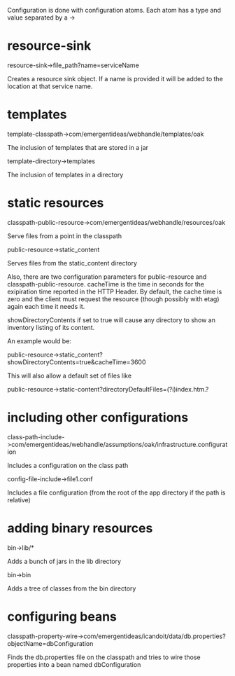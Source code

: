 Configuration is done with configuration atoms.  Each atom has a type and value separated by a ->


resource-sink
=============

resource-sink->file_path?name=serviceName

Creates a resource sink object.  If a name is provided it will be added to the location at that service name.


templates
=========

template-classpath->com/emergentideas/webhandle/templates/oak

The inclusion of templates that are stored in a jar

template-directory->templates

The inclusion of templates in a directory

static resources
================

classpath-public-resource->com/emergentideas/webhandle/resources/oak

Serve files from a point in the classpath

public-resource->static_content

Serves files from the static_content directory

Also, there are two configuration parameters for public-resource and classpath-public-resource. cacheTime is the time
in seconds for the exipiration time reported in the HTTP Header.  By default, the cache time is zero and the client
must request the resource (though possibly with etag) again each time it needs it.

showDirectoryContents if set to true will cause any directory to show an inventory listing of its content.

An example would be:

public-resource->static_content?showDirectoryContents=true&cacheTime=3600

This will also allow a default set of files like

public-resource->static-content?directoryDefaultFiles=(?i)index.htm.?


including other configurations
==============================

class-path-include->com/emergentideas/webhandle/assumptions/oak/infrastructure.configuration

Includes a configuration on the class path

config-file-include->file1.conf

Includes a file configuration (from the root of the app directory if the path is relative)


adding binary resources
=======================

bin->lib/*

Adds a bunch of jars in the lib directory

bin->bin

Adds a tree of classes from the bin directory


configuring beans
=================
classpath-property-wire->com/emergentideas/icandoit/data/db.properties?objectName=dbConfiguration

Finds the db.properties file on the classpath and tries to wire those properties into a bean named dbConfiguration
